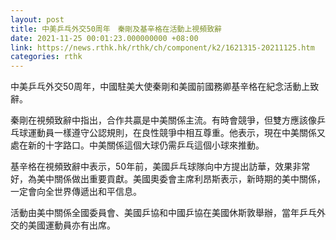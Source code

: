 ```yaml
---
layout: post
title: 中美乒乓外交50周年　秦剛及基辛格在活動上視頻致辭
date: 2021-11-25 00:01:23.000000000 +08:00
link: https://news.rthk.hk/rthk/ch/component/k2/1621315-20211125.htm
categories: rthk
---
```


中美乒乓外交50周年，中國駐美大使秦剛和美國前國務卿基辛格在紀念活動上致辭。

秦剛在視頻致辭中指出，合作共贏是中美關係主流。有時會競爭，但雙方應該像乒乓球運動員一樣遵守公認規則，在良性競爭中相互尊重。他表示，現在中美關係又處在新的十字路口。中美關係這個大球仍需乒乓這個小球來推動。

基辛格在視頻致辭中表示，50年前，美國乒乓球隊向中方提出訪華，效果非常好，為美中關係做出重要貢獻。美國奧委會主席利昂斯表示，新時期的美中關係，一定會向全世界傳遞出和平信息。

活動由美中關係全國委員會、美國乒協和中國乒協在美國休斯敦舉辦，當年乒乓外交的美國運動員亦有出席。
